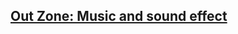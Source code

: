 ## [Out Zone: Music and sound effect](https://github.com/nicobabot/OutZone_AlchemistStudio/tree/master/OutZone_Music)